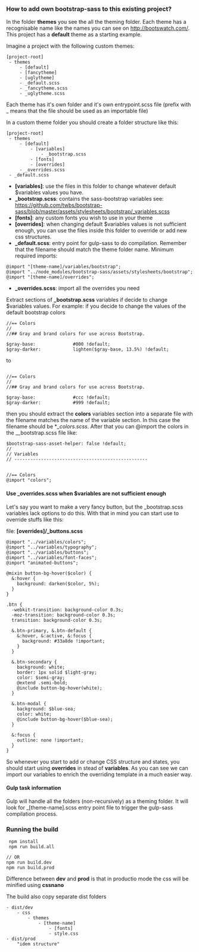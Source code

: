 ### How to add own bootstrap-sass to this existing project?

In the folder **themes** you see the all the theming folder. Each theme has a recognisable name like the names you can see on http://bootswatch.com/.
This project has a **default** theme as a starting example.

Imagine a project with the following custom themes:
```
[project-root]
 - themes
	 - [default]
	 - [fancytheme]
	 - [uglytheme]
	 - _default.scss
	 - _fancytheme.scss
	 - _uglytheme.scss
```
Each theme has it's own folder and it's own entrypoint.scss file (prefix with _ means that the file should be used as an importable file)

In a custom theme folder you should create a folder structure like this:

```
[project-root]
 - themes
	 - [default]
		 - [variables]
			 - _bootstrap.scss
		 - [fonts]
		 - [overrides]
	 - _overrides.scss
 - _default.scss
```
- **[variables]**:  use the files in this folder to change whatever default $variables values you have.
- **_bootstrap.scss**:  contains the sass-bootstrap variables see: https://github.com/twbs/bootstrap-sass/blob/master/assets/stylesheets/bootstrap/_variables.scss
- **[fonts]**:  any custom fonts you wish to use in your theme
- **[overrides]**: when changing default $variables values is not sufficient enough, you can use the files inside this folder to override or add new css structures.
- **_default.scss**: entry point for gulp-sass to do compilation. Remember that the filename should match the theme folder name.  Minimum required imports:
```
@import "[theme-name]/variables/bootstrap";
@import "../node_modules/bootstrap-sass/assets/stylesheets/bootstrap";
@import "[theme-name]/overrides";
```
- **_overrides.scss**:  import all the overrides you need

Extract sections of **_bootstrap.scss** variables if decide to change $variables values.
For example: if you decide to change the values of the default bootstrap colors
```
//== Colors
//
//## Gray and brand colors for use across Bootstrap.

$gray-base:              #000 !default;
$gray-darker:            lighten($gray-base, 13.5%) !default;
```
to
```

//== Colors
//
//## Gray and brand colors for use across Bootstrap.

$gray-base:              #ccc !default;
$gray-darker:            #999 !default;
```
then you should extract the **colors** variables section into a separate file  with the filename matches the name of the variable section. In this case the filename should be **_colors.scss*. After that you can @import the colors in the __bootstrap.scss file like:

```
$bootstrap-sass-asset-helper: false !default;
//
// Variables
// --------------------------------------------------


//== Colors
@import "colors";
```

#### Use _overrides.scss when $variables are not sufficient enough
Let's say you want to make a very fancy button, but the _bootstrap.scss variables lack options to do this. With that in mind you can start use to override stuffs like this:

file: **[overrides]/_buttons.scss**
```
@import "../variables/colors";
@import "../variables/typography";
@import "../variables/buttons";
@import "../variables/font-faces";
@import "animated-buttons";

@mixin button-bg-hover($color) {
  &:hover {
    background: darken($color, 5%);
  }
}

.btn {
  -webkit-transition: background-color 0.3s;
  -moz-transition: background-color 0.3s;
  transition: background-color 0.3s;

  &.btn-primary, &.btn-default {
    &:hover, &:active, &:focus {
      background: #33a8de !important;
    }
  }

  &.btn-secondary {
    background: white;
    border: 1px solid $light-gray;
    color: $semi-gray;
    @extend .semi-bold;
    @include button-bg-hover(white);
  }

  &.btn-modal {
    background: $blue-sea;
    color: white;
    @include button-bg-hover($blue-sea);
  }

  &:focus {
    outline: none !important;
  }
}
```
So whenever you start to add or change CSS structure and states, you should start  using **overrides** in stead of **variables**. As you can see we can import our variables to enrich the overriding template in a much easier way.

#### Gulp task information
Gulp will handle all the folders (non-recursively) as a theming folder. It will look for _[theme-name].scss entry point file to trigger the gulp-sass compilation process.

### Running the build


```
 npm install
 npm run build.all

// OR
npm run build.dev
npm run build.prod
```
Difference between **dev** and **prod** is that in productio mode the css will be minified using **cssnano**

The build also copy separate dist folders
```
- dist/dev
	- css
		- themes
			- [theme-name]
				- [fonts]
				- style.css
- dist/prod
	"idem structure"
```
